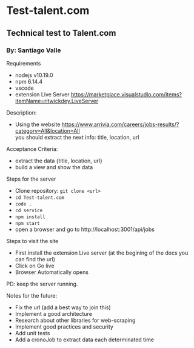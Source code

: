 # Test-talent.com

## Technical test to Talent.com
### By: Santiago Valle

Requirements
  - nodejs v10.19.0
  - npm 6.14.4
  - vscode
  - extension Live Server  https://marketplace.visualstudio.com/items?itemName=ritwickdey.LiveServer
  
Description:  
  - Using the website https://www.arrivia.com/careers/jobs-results/?category=All&location=All  
      you should extract the next info: title, location, url
 
Acceptance Criteria:  
  - extract the data {title, location, url}  
  - build a view and show the data
  
  
Steps for the server
  - Clone repository: `git clone <url>`
  - `cd Test-talent.com`
  - `code .`
  - `cd service`
  - `npm install`
  - `npm start`
  - open a browser and go to http://localhost:3001/api/jobs

Steps to visit the site
  - First install the extension Live server (at the begining of the docs you can find the url)
  - Click on Go live
  - Browser Automatically opens
  
  PD: keep the server running.


Notes for the future:
  - Fix the url (add a best way to join this)
  - Implement a good architecture
  - Research about other libraries for web-scraping
  - Implement good practices and security
  - Add unit tests
  - Add a cronoJob to extract data each determinated time
